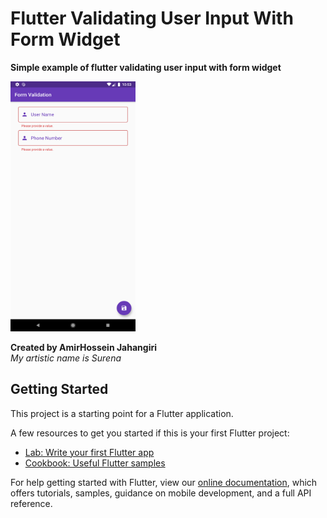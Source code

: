 # Flutter Validating User Input With Form Widget 

**Simple example of flutter validating user input with form widget**

<img src='screenshots/shot-1.png' width='200' height='400'>



**Created by AmirHossein Jahangiri**</br>
*My artistic name is Surena*


## Getting Started

This project is a starting point for a Flutter application.

A few resources to get you started if this is your first Flutter project:

- [Lab: Write your first Flutter app](https://flutter.dev/docs/get-started/codelab)
- [Cookbook: Useful Flutter samples](https://flutter.dev/docs/cookbook)

For help getting started with Flutter, view our
[online documentation](https://flutter.dev/docs), which offers tutorials,
samples, guidance on mobile development, and a full API reference.
